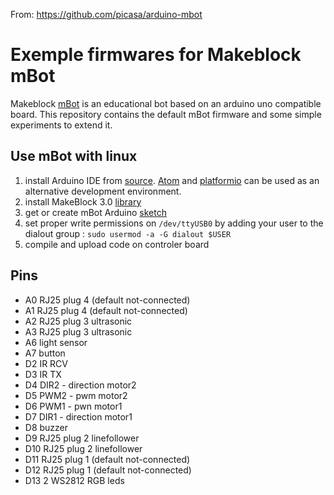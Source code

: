 From:  https://github.com/picasa/arduino-mbot

# Exemple firmwares for Makeblock mBot

Makeblock [mBot](http://www.makeblock.cc/mbot/) is an educational bot based on an arduino uno compatible board. This repository contains the default mBot firmware and some simple experiments to extend it.

## Use mBot with linux

1. install Arduino IDE from [source](https://www.arduino.cc/en/Main/Software). [Atom](https://atom.io/) and [platformio](http://platformio.org/#!/) can be used as an alternative development environment.
2. install MakeBlock 3.0 [library](https://github.com/Makeblock-official/Makeblock-Libraries)
3. get or create mBot Arduino [sketch](https://github.com/Makeblock-official/mBot/blob/master/mBot-default-program/mBot-default-program.ino) 
4. set proper write permissions on `/dev/ttyUSB0` by adding your user to the dialout group : `sudo usermod -a -G dialout $USER`
5. compile and upload code on controler board

## Pins

* A0 RJ25 plug 4 (default not-connected)
* A1 RJ25 plug 4 (default not-connected)
* A2 RJ25 plug 3 ultrasonic
* A3 RJ25 plug 3 ultrasonic
* A6 light sensor
* A7 button
* D2 IR RCV
* D3 IR TX
* D4 DIR2 - direction motor2
* D5 PWM2 - pwm motor2
* D6 PWM1 - pwn motor1
* D7 DIR1 - direction motor1
* D8 buzzer
* D9 RJ25 plug 2 linefollower
* D10 RJ25 plug 2 linefollower
* D11 RJ25 plug 1 (default not-connected)
* D12 RJ25 plug 1 (default not-connected)
* D13 2 WS2812 RGB leds

